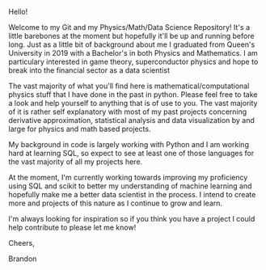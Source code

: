 Hello! 

  Welcome to my Git and my Physics/Math/Data Science Repository! It's a little barebones at the moment but hopefully it'll be up and running before long. Just as a little bit of background about me I graduated from Queen's University in 2019 with a Bachelor's in both Physics and Mathematics. I am particulary interested in game theory, superconductor physics and hope to break into the financial sector as a data scientist

  The vast majority of what you'll find here is mathematical/computational physics stuff that I have done in the past in python. Please feel free to take a look and help yourself to anything that is of use to you. The vast majority of it is rather self explanatory with most of my past projects concerning derivative approximation, statistical analysis and data visualization by and large for physics and math based projects.

  My background in code is largely working with Python and I am working hard at learning SQL, so expect to see at least one of those languages for the vast majority of all my projects here. 

  At the moment, I'm currently working towards improving my proficiency using SQL and scikit to better my understanding of machine learning and hopefully make me a better data scientist in the process. I intend to create more and projects of this nature as I continue to grow and learn.

  I'm always looking for inspiration so if you think you have a project I could help contribute to please let me know!

Cheers,

Brandon
